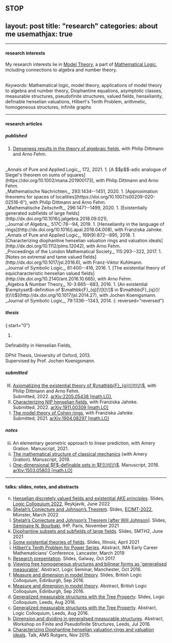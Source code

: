 STOP
---
layout: post
title:  "research"
categories: about me
usemathjax: true
---

---
#### research interests

My research interests lie in <a href="https://en.wikipedia.org/wiki/Model_theory">Model Theory</a>, a part of <a href="https://en.wikipedia.org/wiki/Mathematical_logic">Mathematical Logic</a>, including connections to algebra and number theory.<br><br>

*Keywords:* Mathematical logic, model theory, applications of model theory to algebra and number theory, Diophantine equations, asymptotic classes, measurable structures, pseudofinite structures, valued fields, henselianity, definable henselian valuations, Hilbert's Tenth Problem, arithmetic, homogeneous structures, infinite graphs<br>


---
#### research articles


##### published

1. [Denseness results in the theory of algebraic fields](https://doi.org/10.1016/j.apal.2021.102973),
with Philip Dittmann and Arno Fehm.
<br>
_Annals of Pure and Applied Logic_, 172, 2021.
1. [A $$p$$-adic analogue of Siegel's theorem on sums of squares](https://doi.org/10.1002/mana.201900173),
with Philip Dittmann and Arno Fehm.
<br>
_Mathematische Nachrichten_, 293:1434--1451, 2020.
1. [Approximation theorems for spaces of localities](https://doi.org/10.1007/s00209-020-02516-6"),
with Philip Dittmann and Arno Fehm.
<br>
_Mathematische Zeitschrift_, 296:1471--1499, 2020.
1. [Existentially generated subfields of large fields](http://dx.doi.org/10.1016/j.jalgebra.2018.09.021),
<br>
_Journal of Algebra_, 517C:78--94, 2019.
1. [Henselianity in the language of rings](http://dx.doi.org/10.1016/j.apal.2018.04.008),
with Franziska Jahnke.
<br>
_Annals of Pure and Applied Logic_, 169(9):872--895, 2018.
1. [Characterizing diophantine henselian valuation rings and valuation ideals](http://dx.doi.org/10.1112/plms.12042),
with Arno Fehm.
<br>
_Proceedings of the London Mathematical Society_, 115:293--322, 2017.
1. [Notes on extremal and tame valued fields](http://dx.doi.org/10.1017/jsl.2016.6),
with Franz-Viktor Kuhlmann.
<br>
_Journal of Symbolic Logic_, 81:400--416, 2016.
1. [The existential theory of equicharacteristic henselian valued fields](http://dx.doi.org/10.2140/ant.2016.10.665),
with Arno Fehm.
<br>
_Algebra &amp; Number Theory_, 10-3:665--683, 2016.
1. [An existential $\emptyset$-definition of $\mathbb{F}_{q}[\![t]\!]$ in $\mathbb{F}_{q}(\!(t)\!)$](http://dx.doi.org/10.1017/jsl.2014.27),
with Jochen Koenigsmann.
<br>
_Journal of Symbolic Logic_, 79:1336--1343, 2014.
{: reversed="reversed"}


<!--
##### accepted
<ol class="papers" start="10">


</ol>
-->

##### thesis

{:start="0"}

1. 
Definability in Henselian Fields,
<!--(http://ora.ox.ac.uk/objects/uuid:65eec6d9-457d-4673-80de-6413865a6a46)-->
DPhil Thesis, University of Oxford, 2013.
<br>
Supervised by Prof. Jochen Koenigsmann.

##### submitted

<ol reversed class="papers" type="I">

<li>
<a href="https://arxiv.org/abs/2205.05438">Axiomatizing the existential theory of $\mathbb{F}_{q}(\!(t)\!)$</a>,
with Philip Dittmann and Arno Fehm.
<br>
Submitted, 2022.
<a href="http://arxiv.org/abs/2205.05438">arXiv:2205.05438 [math.LO]</a>,
</li>

<li>
<a href="https://arxiv.org/abs/1911.00309">Characterizing NIP henselian fields</a>,
with Franziska Jahnke.
<br>
Submitted, 2022.
<a href="https://arxiv.org/abs/1911.00309">arXiv:1911.00309 [math.LO]</a>
</li>

<li>
<a href="https://arxiv.org/abs/1904.08297">The model theory of Cohen rings</a>,
with Franziska Jahnke.
<br>
Submitted, 2021.
<a href="https://arxiv.org/abs/1904.08297">arXiv:1904.08297 [math.LO]</a>
</li>

</ol>


##### notes

<ol reversed class="papers" type="i">

<li>
An elementary geometric approach to linear prediction,
with Amery Gration.
Manuscript, 2021.
</li>

<li>
<a href="https://drive.google.com/open?id=1WZgYHagdgannBDn_rwT64rvhbeaPtE5V">The mathematical structure of classical mechanics</a>
(with Amery Gration).
Manuscript, 2019.
</li>

<li>
<a href="http://arxiv.org/abs/1503.05803">One-dimensional $F$-definable sets in $F(\!(t)\!)$</a>.
Manuscript, 2018.
<a href="https://arxiv.org/abs/1503.05803">arXiv:1503.05803 [math.LO]</a>
</li>

<!--
	<li>
	Free homogeneous structures are generalised measurable</b>.
	Manuscript, 2016.
	</li>
-->

</ol>

<hr>

#### talks: slides, notes, and abstracts

<!--Here are various slides, notes, and abstracts of talks.-->

<!--<ol class="papers" type="i" start="1">-->

<ol reversed type="a">

<li>
<a href="https://drive.google.com/file/d/1UwktPcRC9mKsu5dC5utJA9r66co1k2L2/view?usp=sharing">Henselian discretely valued fields and existential AKE principles</a>. Slides, <a href="http://icetcs.ru.is/lc2022/">Logic Colloquium 2022</a>, Reykjavik, June 2022
</li>

<li>
<a href="https://drive.google.com/file/d/1e6n7jtvftwoY1KV6IIemgbFMz1W8Uq5l/view?usp=sharing">Shelah’s Conjecture and Johnson’s Theorem</a>. Slides, <a href="https://www.uni-muenster.de/MathematicsMuenster/events/2022/ECIMT-2022.shtml">ECIMT-2022</a>, M&uuml;nster, March 2022
</li>

<li>
<a href="https://www.bourbaki.fr/TEXTES/Exp1186-Anscombe.pdf">Shelah’s Conjecture and Johnson’s Theorem [after Will Johnson]</a>. Slides, <a href="https://www.bourbaki.fr/">Séminaire N. Bourbaki</a>, IHP, Paris, November 2021
</li>

<li>
<a href="https://drive.google.com/file/d/1VQJ0Y11nwy_nlKa3sCSF8E-Y1AFM6Q5l/view?usp=sharing">Diophantine subsets and subfields of large fields</a>.
Slides, SMTH2, June 2021
</li>

<li>
<a href="https://drive.google.com/file/d/1fYcK70wgEPCZ3Y0l2UyUt7e3y_XgwSMb/view?usp=sharing">Some existential theories of fields</a>.
Slides, Illinois, April 2021
</li>

<li>
<a href="https://drive.google.com/file/d/1CztGBYXnPnC0lqc5F6dDv1jfthFMWjlG/view?usp=sharing">Hilbert's Tenth Problem for Power Series</a>.
Abstract, IMA Early Career Mathematicians' Conference, Lancaster, March 2019
</li>

<li>
<a href="https://drive.google.com/open?id=0B6bVmoUt7QTXSEVNQVdIOFBwN0U">Research presentation</a>.
Slides, Galway, Oct 2017.
</li>

<li>
<a href="https://drive.google.com/open?id=0B6bVmoUt7QTXTjdiXzBua0M2Qm8">Viewing free homogeneous structures and bilinear forms as 'generalised measurable'</a>.
Abstract, Logic Seminar, Manchester, Oct 2016.
</li>

<li>
<a href="https://drive.google.com/open?id=0B6bVmoUt7QTXbUJ1ZnpucEVDT0k">Measure and dimension in model theory</a>.
Slides, British Logic Colloquium, Edinburgh, Sep 2016.
</li>

<li>
<a href="https://drive.google.com/open?id=0B6bVmoUt7QTXdW9mN0YzX0tUVU0">Measure and dimension in model theory</a>.
Abstract, British Logic Colloquium, Edinburgh, Sep 2016.
</li>

<li>
<a href="https://drive.google.com/open?id=0B6bVmoUt7QTXV1ZMUVpueGR4Vzg">Generalized measurable structures with the Tree Property</a>.
Slides, Logic Colloquium, Leeds, Aug 2016.
</li>

<li>
<a href="https://drive.google.com/open?id=0B6bVmoUt7QTXdnFXM2R4LXJCNU0">Generalized measurable structures with the Tree Property</a>.
Abstract, Logic Colloquium, Leeds, Aug 2016.
</li>

<li>
<a href="https://drive.google.com/open?id=0B6bVmoUt7QTXZTJUaVlmdVpiYVU">Dimension and dividing in generalised measurable structures</a>.
Abstract, Workshop on Finite and Pseudofinite Structures, Leeds, Jul 2016.
</li>

<li>
<a href="https://drive.google.com/file/d/0B6bVmoUt7QTXRjNxWXJDa2M4S2M/view?usp=sharing">Characterizing Diophantine henselian valuation rings and valuation ideals</a>.
Talk, AMS Rutgers, Nov 2015.
</li>
